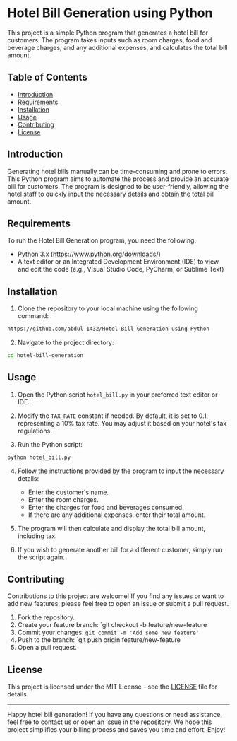 # Hotel Bill Generation using Python

This project is a simple Python program that generates a hotel bill for customers. The program takes inputs such as room charges, food and beverage charges, and any additional expenses, and calculates the total bill amount.

## Table of Contents
- [Introduction](#introduction)
- [Requirements](#requirements)
- [Installation](#installation)
- [Usage](#usage)
- [Contributing](#contributing)
- [License](#license)

## Introduction

Generating hotel bills manually can be time-consuming and prone to errors. This Python program aims to automate the process and provide an accurate bill for customers. The program is designed to be user-friendly, allowing the hotel staff to quickly input the necessary details and obtain the total bill amount.

## Requirements

To run the Hotel Bill Generation program, you need the following:

- Python 3.x (https://www.python.org/downloads/)
- A text editor or an Integrated Development Environment (IDE) to view and edit the code (e.g., Visual Studio Code, PyCharm, or Sublime Text)

## Installation

1. Clone the repository to your local machine using the following command:

```bash
https://github.com/abdul-1432/Hotel-Bill-Generation-using-Python
```

2. Navigate to the project directory:

```bash
cd hotel-bill-generation
```

## Usage

1. Open the Python script `hotel_bill.py` in your preferred text editor or IDE.

2. Modify the `TAX_RATE` constant if needed. By default, it is set to 0.1, representing a 10% tax rate. You may adjust it based on your hotel's tax regulations.

3. Run the Python script:

```bash
python hotel_bill.py
```

4. Follow the instructions provided by the program to input the necessary details:

   - Enter the customer's name.
   - Enter the room charges.
   - Enter the charges for food and beverages consumed.
   - If there are any additional expenses, enter their total amount.

5. The program will then calculate and display the total bill amount, including tax.

6. If you wish to generate another bill for a different customer, simply run the script again.

## Contributing

Contributions to this project are welcome! If you find any issues or want to add new features, please feel free to open an issue or submit a pull request.

1. Fork the repository.
2. Create your feature branch: `git checkout -b feature/new-feature
3. Commit your changes: `git commit -m 'Add some new feature'`
4. Push to the branch: `git push origin feature/new-feature
5. Open a pull request.

## License

This project is licensed under the MIT License - see the [LICENSE](LICENSE) file for details.

---

Happy hotel bill generation! If you have any questions or need assistance, feel free to contact us or open an issue in the repository. We hope this project simplifies your billing process and saves you time and effort. Enjoy!
